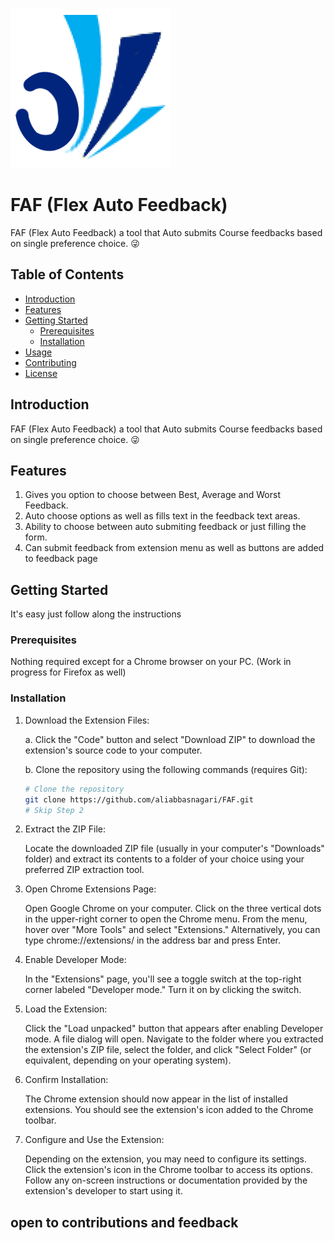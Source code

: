 ![FAF Logo](https://github.com/aliabbasnagari/FAF/blob/master/images/icon2.png)
# FAF (Flex Auto Feedback)
FAF (Flex Auto Feedback) a tool that Auto submits Course feedbacks based on single preference choice. 😜

## Table of Contents

- [Introduction](#introduction)
- [Features](#features)
- [Getting Started](#getting-started)
  - [Prerequisites](#prerequisites)
  - [Installation](#installation)
- [Usage](#usage)
- [Contributing](#contributing)
- [License](#license)

## Introduction

FAF (Flex Auto Feedback) a tool that Auto submits Course feedbacks based on single preference choice. 😜

## Features

1. Gives you option to choose between Best, Average and Worst Feedback.
2. Auto choose options as well as fills text in the feedback text areas.
3. Ability to choose between auto submiting feedback or just filling the form. 
4. Can submit feedback from extension menu as well as buttons are added to feedback page

## Getting Started

It's easy just follow along the instructions

### Prerequisites

Nothing required except for a Chrome browser on your PC. (Work in progress for Firefox as well)

### Installation
1. Download the Extension Files:

    a. Click the "Code" button and select "Download ZIP" to download the extension's source code to your computer.

    b. Clone the repository using the following commands (requires Git):
    ```bash
    # Clone the repository
    git clone https://github.com/aliabbasnagari/FAF.git
    # Skip Step 2
    ```

2. Extract the ZIP File:

    Locate the downloaded ZIP file (usually in your computer's "Downloads" folder) and extract its contents to a folder of your choice using your preferred ZIP extraction tool.

3. Open Chrome Extensions Page:

    Open Google Chrome on your computer.
    Click on the three vertical dots in the upper-right corner to open the Chrome menu.
    From the menu, hover over "More Tools" and select "Extensions." Alternatively, you can type chrome://extensions/ in the address bar and press Enter.

4. Enable Developer Mode:

    In the "Extensions" page, you'll see a toggle switch at the top-right corner labeled "Developer mode." Turn it on by clicking the switch.

5. Load the Extension:

    Click the "Load unpacked" button that appears after enabling Developer mode.
    A file dialog will open. Navigate to the folder where you extracted the extension's ZIP file, select the folder, and click "Select Folder" (or equivalent, depending on your operating system).

6. Confirm Installation:

    The Chrome extension should now appear in the list of installed extensions. You should see the extension's icon added to the Chrome toolbar.

7. Configure and Use the Extension:

    Depending on the extension, you may need to configure its settings. Click the extension's icon in the Chrome toolbar to access its options.
    Follow any on-screen instructions or documentation provided by the extension's developer to start using it.


## open to contributions and feedback